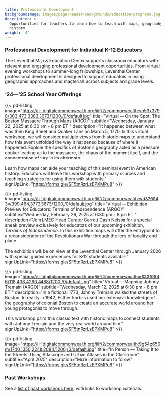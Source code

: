 ```yaml
---
title: Professional Development
backgroundImage: images/page-header-backgrounds/education-programs.jpg
description: >-
  Opportunities for teachers to learn how to teach with maps, geography, and
  history
weight: '4'
---
```


### Professional Development for Individual K-12 Educators

The Leventhal Map & Education Center supports classroom educators with relevant and engaging professional development opportunities. From virtual evening workshops to summer-long fellowships, Leventhal Center professional development is designed to support educators in using geographic approaches and maçterials across subjects and grade levels.

### ‘24—‘25 School Year Offerings

{{< pd-listing image="https://iiif.digitalcommonwealth.org/iiif/2/commonwealth:vh53x3798/303,473,3383,3073/1200,/0/default.jpg" title="Virtual — On the Spot: The Boston Massacre Through Maps (ARGO)" subtitle="Wednesday, January 22, 2025 at 6:30 pm - 8 pm ET " description="It happened between what was then King Street and Quaker Lane on March 5, 1770. In this virtual workshop, we will consider multiple views from historic maps to understand how this event unfolded the way it happened because of where it happened. Explore the specifics of Boston’s geography acted as a pressure cooker leading up to the massacre, the chaos of the moment itself, and the concentration of fury in its aftermath. </br></br> Learn how maps can aide your teaching of this seminal event in American history. Educators will leave this workshop with primary sources and teaching strategies for using them with students." signUpLink="https://forms.gle/SF5tnRzrLzEPXMPu8" >}}

{{< pd-listing image="https://iiif.digitalcommonwealth.org/iiif/2/commonwealth:wd376543v/399,464,3773,3673/1200,/0/default.jpg" title="Virtual — Exhibition Preview for Educators: Terrains of Independence (ARGO)" subtitle="Wednesday, February 26, 2025 at 6:30 pm - 8 pm ET " description="Join LMEC Head Curator Garrett Dash Nelson for a special sneak preview exclusively for educators of our upcoming exhibition, *Terrains of Independence*. In this exhibition maps will offer the entrypoint to a reconsideration of the Revolutionary War through the lens of locality and place. </br></br> The exhibition will be on view at the Leventhal Center through January 2026 with special guided experiences for K-12 students available." signUpLink="https://forms.gle/SF5tnRzrLzEPXMPu8" >}}

{{< pd-listing image="https://iiif.digitalcommonwealth.org/iiif/2/commonwealth:x633f9846/118,438,4290,4488/1200,/0/default.jpg" title="Virtual — Mapping Johnny Tremain (ARGO)" subtitle="Wednesday, March 12, 2025 at 6:30 pm - 8 pm ET " description="In a fictional 1773, Johnny Tremain walked the streets of Boston. In reality in 1942, Esther Forbes used her extensive knowledge of the geography of colonial Boston to create an accurate world around her young protagonist to move through. </br></br> This workshop pairs this classic text with historic maps to connect students with Johnny Tremain and the very real world around him." signUpLink="https://forms.gle/SF5tnRzrLzEPXMPu8" >}}

{{< pd-listing image="https://iiif.digitalcommonwealth.org/iiif/2/commonwealth:9g54z650m/1740,1350,2248,2084/1200,/0/default.jpg" title="In Person — Taking It to the Streets: Using Atlascope and Urban Atlases in the Classroom" subtitle="April 2025" description="More information to follow" signUpLink="https://forms.gle/SF5tnRzrLzEPXMPu8" >}}

### Past Workshops

See a [list of past workshops here](/education/k12/past-workshops), with links to workshop materials.
